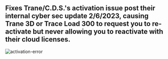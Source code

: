 ## Fixes Trane/C.D.S.'s activation issue post their internal cyber sec update 2/6/2023, causing Trane 3D or Trace Load 300 to request you to re-activate but never allowing you to reactivate with their cloud licenses.

 ![activation-error](image/ReadMe/activation-error.png)



